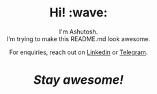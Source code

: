 <h1 align='center'> Hi! :wave:</h1>
<p align='center'>
I'm Ashutosh.<br>I’m trying to make this README.md look awesome.
</p>
<p align='center'>For enquiries, reach out on <a href="https://www.linkedin.com/in/ashutoshrout/">Linkedin</a> or <a href="https://t.me/theFault">Telegram</a>.</p>

<h1 align='center'><i>Stay awesome!</i></h1>
